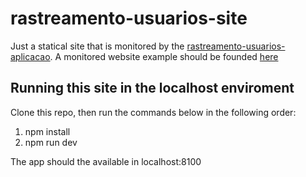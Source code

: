 # rastreamento-usuarios-site

Just a statical site that is monitored by the [rastreamento-usuarios-aplicacao](https://github.com/felipedspereira/rastreamento-usuarios-aplicacao). A monitored website example should be founded [here](https://github.com/felipedspereira/rastreamento-usuarios-site)

## Running this site in the localhost enviroment

Clone this repo, then run the commands below in the following order:
1) npm install
2) npm run dev

The app should the available in localhost:8100
